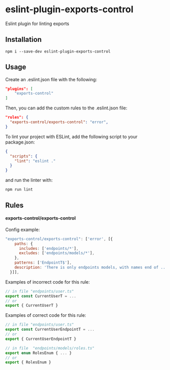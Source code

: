 # eslint-plugin-exports-control

Eslint plugin for linting exports

## Installation

```
npm i --save-dev eslint-plugin-exports-control
```

## Usage

Create an .eslint.json file with the following:

```json
"plugins": [
    "exports-control"
]
```

Then, you can add the custom rules to the .eslint.json file:

```json
"rules": {
  "exports-control/exports-control": "error",
}
```

To lint your project with ESLint, add the following script to your package.json:

```json
{
  "scripts": {
    "lint": "eslint ."
  }
}
```

and run the linter with:

```
npm run lint
```

## Rules

#### exports-control/exports-control

Config example:

```js
"exports-control/exports-control": ['error', [{
    paths: {
      includes: ['endpoints/*'],
      excludes: ['endpoints/models/*'],
    },
    patterns: ['EndpointT$'],
    description: 'There is only endpoints models, with names end of ...EndpointT',
  }]],
```

Examples of incorrect code for this rule:

```js
// in file "endpoints/user.ts"
export const CurrentUserT = ...
// or
export { CurrentUserT }
```

Examples of correct code for this rule:

```js
// in file "endpoints/user.ts"
export const CurrentUserEndpointT = ...
// or
export { CurrentUserEndpointT }

// in file  "endpoints/models/roles.ts"
export enum RolesEnum { ... }
// or
export { RolesEnum }
```
